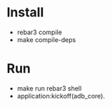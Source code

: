 # Install 

   * rebar3 compile
   * make compile-deps
   
# Run
   * make run rebar3 shell
   * application:kickoff(adb_core).  

